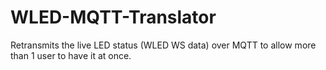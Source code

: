 # WLED-MQTT-Translator
Retransmits the live LED status (WLED WS data) over MQTT to allow more than 1 user to have it at once. 
